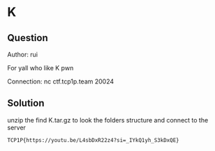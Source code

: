 # K

## Question

Author: rui

For yall who like K pwn

Connection: nc ctf.tcp1p.team 20024

## Solution

unzip the find K.tar.gz to look the folders structure and connect to the server

```TCP1P{https://youtu.be/L4sbDxR22z4?si=_IYkQ1yh_S3kDxQE}```
